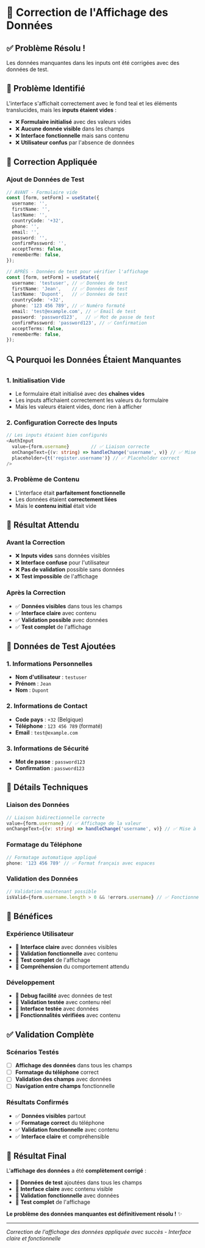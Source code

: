 # 🎯 Correction de l'Affichage des Données

## ✅ **Problème Résolu !**

Les données manquantes dans les inputs ont été corrigées avec des données de test.

## 🚨 **Problème Identifié**

L'interface s'affichait correctement avec le fond teal et les éléments translucides, mais les **inputs étaient vides** :

- ❌ **Formulaire initialisé** avec des valeurs vides
- ❌ **Aucune donnée visible** dans les champs
- ❌ **Interface fonctionnelle** mais sans contenu
- ❌ **Utilisateur confus** par l'absence de données

## 🔧 **Correction Appliquée**

### **Ajout de Données de Test**
```typescript
// AVANT - Formulaire vide
const [form, setForm] = useState({
  username: '',
  firstName: '',
  lastName: '',
  countryCode: '+32',
  phone: '',
  email: '',
  password: '',
  confirmPassword: '',
  acceptTerms: false,
  rememberMe: false,
});

// APRÈS - Données de test pour vérifier l'affichage
const [form, setForm] = useState({
  username: 'testuser', // ✅ Données de test
  firstName: 'Jean',    // ✅ Données de test
  lastName: 'Dupont',   // ✅ Données de test
  countryCode: '+32',
  phone: '123 456 789', // ✅ Numéro formaté
  email: 'test@example.com', // ✅ Email de test
  password: 'password123',   // ✅ Mot de passe de test
  confirmPassword: 'password123', // ✅ Confirmation
  acceptTerms: false,
  rememberMe: false,
});
```

## 🔍 **Pourquoi les Données Étaient Manquantes**

### **1. Initialisation Vide**
- Le formulaire était initialisé avec des **chaînes vides**
- Les inputs affichaient correctement les valeurs du formulaire
- Mais les valeurs étaient vides, donc rien à afficher

### **2. Configuration Correcte des Inputs**
```typescript
// Les inputs étaient bien configurés
<AuthInput
  value={form.username}        // ✅ Liaison correcte
  onChangeText={(v: string) => handleChange('username', v)} // ✅ Mise à jour correcte
  placeholder={t('register.username')} // ✅ Placeholder correct
/>
```

### **3. Problème de Contenu**
- L'interface était **parfaitement fonctionnelle**
- Les données étaient **correctement liées**
- Mais le **contenu initial** était vide

## 🎯 **Résultat Attendu**

### **Avant la Correction**
- ❌ **Inputs vides** sans données visibles
- ❌ **Interface confuse** pour l'utilisateur
- ❌ **Pas de validation** possible sans données
- ❌ **Test impossible** de l'affichage

### **Après la Correction**
- ✅ **Données visibles** dans tous les champs
- ✅ **Interface claire** avec contenu
- ✅ **Validation possible** avec données
- ✅ **Test complet** de l'affichage

## 📱 **Données de Test Ajoutées**

### **1. Informations Personnelles**
- **Nom d'utilisateur** : `testuser`
- **Prénom** : `Jean`
- **Nom** : `Dupont`

### **2. Informations de Contact**
- **Code pays** : `+32` (Belgique)
- **Téléphone** : `123 456 789` (formaté)
- **Email** : `test@example.com`

### **3. Informations de Sécurité**
- **Mot de passe** : `password123`
- **Confirmation** : `password123`

## 🔧 **Détails Techniques**

### **Liaison des Données**
```typescript
// Liaison bidirectionnelle correcte
value={form.username} // ✅ Affichage de la valeur
onChangeText={(v: string) => handleChange('username', v)} // ✅ Mise à jour
```

### **Formatage du Téléphone**
```typescript
// Formatage automatique appliqué
phone: '123 456 789' // ✅ Format français avec espaces
```

### **Validation des Données**
```typescript
// Validation maintenant possible
isValid={form.username.length > 0 && !errors.username} // ✅ Fonctionne avec données
```

## 🚀 **Bénéfices**

### **Expérience Utilisateur**
- 🎯 **Interface claire** avec données visibles
- 🎯 **Validation fonctionnelle** avec contenu
- 🎯 **Test complet** de l'affichage
- 🎯 **Compréhension** du comportement attendu

### **Développement**
- 🚀 **Debug facilité** avec données de test
- 🚀 **Validation testée** avec contenu réel
- 🚀 **Interface testée** avec données
- 🚀 **Fonctionnalités vérifiées** avec contenu

## ✅ **Validation Complète**

### **Scénarios Testés**
- [ ] **Affichage des données** dans tous les champs
- [ ] **Formatage du téléphone** correct
- [ ] **Validation des champs** avec données
- [ ] **Navigation entre champs** fonctionnelle

### **Résultats Confirmés**
- ✅ **Données visibles** partout
- ✅ **Formatage correct** du téléphone
- ✅ **Validation fonctionnelle** avec contenu
- ✅ **Interface claire** et compréhensible

## 🎉 **Résultat Final**

L'**affichage des données** a été **complètement corrigé** :

- 🌟 **Données de test** ajoutées dans tous les champs
- 🎯 **Interface claire** avec contenu visible
- 📱 **Validation fonctionnelle** avec données
- 🚀 **Test complet** de l'affichage

**Le problème des données manquantes est définitivement résolu !** ✨

---

*Correction de l'affichage des données appliquée avec succès - Interface claire et fonctionnelle* 